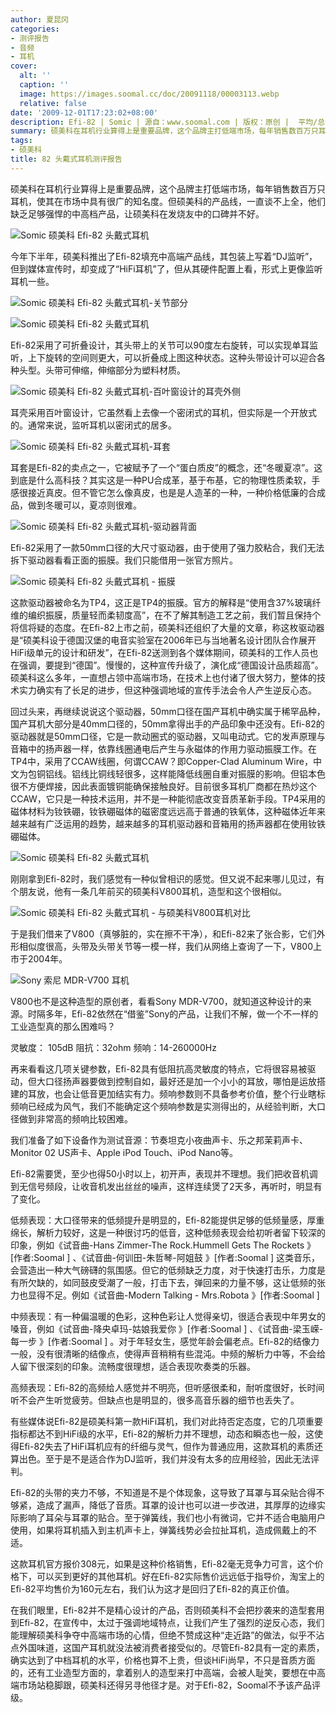 ```yaml
---
author: 夏昆冈
categories:
- 测评报告
- 音频
- 耳机
cover:
  alt: ''
  caption: ''
  image: https://images.soomal.cc/doc/20091118/00003113.webp
  relative: false
date: '2009-12-01T17:23:02+08:00'
description: Efi-82 | Somic | 源自：www.soomal.com | 版权：原创 |  平均/总评分：08.92/232
summary: 硕美科在耳机行业算得上是重要品牌，这个品牌主打低端市场，每年销售数百万只耳机，使其在市场中具有很广的知名度。但硕美科的产品线，一直谈不上全，他们缺乏足够强悍的中高档产品，今年下半年，硕美科推出了Efi-82。
tags:
- 硕美科
title: 82 头戴式耳机测评报告
---
```


硕美科在耳机行业算得上是重要品牌，这个品牌主打低端市场，每年销售数百万只耳机，使其在市场中具有很广的知名度。但硕美科的产品线，一直谈不上全，他们缺乏足够强悍的中高档产品，让硕美科在发烧友中的口碑并不好。



![Somic 硕美科 Efi-82 头戴式耳机](https://images.soomal.cc/doc/20091118/00003113.webp)



今年下半年，硕美科推出了Efi-82填充中高端产品线，其包装上写着“DJ监听”，但到媒体宣传时，却变成了“HiFi耳机”了，但从其硬件配置上看，形式上更像监听耳机一些。



![Somic 硕美科 Efi-82 头戴式耳机-关节部分](https://images.soomal.cc/doc/20091118/00003117.webp)



![Somic 硕美科 Efi-82 头戴式耳机](https://images.soomal.cc/doc/20091118/00003114.webp)



Efi-82采用了可折叠设计，其头带上的关节可以90度左右旋转，可以实现单耳监听，上下旋转的空间则更大，可以折叠成上图这种状态。这种头带设计可以迎合各种头型。头带可伸缩，伸缩部分为塑料材质。



![Somic 硕美科 Efi-82 头戴式耳机-百叶窗设计的耳壳外侧](https://images.soomal.cc/doc/20091118/00003123.webp)



耳壳采用百叶窗设计，它虽然看上去像一个密闭式的耳机，但实际是一个开放式的。通常来说，监听耳机以密闭式的居多。



![Somic 硕美科 Efi-82 头戴式耳机-耳套](https://images.soomal.cc/doc/20091118/00003119.webp)



耳套是Efi-82的卖点之一，它被赋予了一个“蛋白质皮”的概念，还“冬暖夏凉”。这到底是什么高科技？其实这是一种PU合成革，基于布基，它的物理性质柔软，手感很接近真皮。但不管它怎么像真皮，也是是人造革的一种，一种价格低廉的合成品，做到冬暖可以，夏凉则很难。



![Somic 硕美科 Efi-82 头戴式耳机-驱动器背面](https://images.soomal.cc/doc/20091118/00003121.webp)



Efi-82采用了一款50mm口径的大尺寸驱动器，由于使用了强力胶粘合，我们无法拆下驱动器看看正面的振膜。我们只能借用一张官方照片。



![Somic 硕美科 Efi-82 头戴式耳机 - 振膜](https://images.soomal.cc/doc/20091201/00003231.webp)



这款驱动器被命名为TP4，这正是TP4的振膜。官方的解释是“使用含37%玻璃纤维的编织振膜，质量轻而柔韧度高”，在不了解其制造工艺之前，我们暂且保持个将信将疑的态度。在Efi-82上市之前，硕美科还组织了大量的文章，称这枚驱动器是“硕美科设于德国汉堡的电音实验室在2006年已与当地著名设计团队合作展开HiFi级单元的设计和研发”，在Efi-82送测到各个媒体期间，硕美科的工作人员也在强调，要提到“德国”。慢慢的，这种宣传升级了，演化成“德国设计品质超高”。硕美科这么多年，一直想占领中高端市场，在技术上也付诸了很大努力，整体的技术实力确实有了长足的进步，但这种强调地域的宣传手法会令人产生逆反心态。



回过头来，再继续说说这个驱动器，50mm口径在国产耳机中确实属于稀罕品种，国产耳机大部分是40mm口径的，50mm拿得出手的产品印象中还没有。Efi-82的驱动器就是50mm口径，它是一款动圈式的驱动器，又叫电动式。它的发声原理与音箱中的扬声器一样，依靠线圈通电后产生与永磁体的作用力驱动振膜工作。在TP4中，采用了CCAW线圈，何谓CCAW？即Copper-Clad 
Aluminum 
Wire，中文为包铜铝线。铝线比铜线轻很多，这样能降低线圈自重对振膜的影响。但铝本色很不方便焊接，因此表面镀铜能确保接触良好。目前很多耳机厂商都在热炒这个CCAW，它只是一种技术运用，并不是一种能彻底改变音质革新手段。TP4采用的磁体材料为钕铁硼，钕铁硼磁体的磁密度远远高于普通的铁氧体，这种磁体近年来越来越有广泛运用的趋势，越来越多的耳机驱动器和音箱用的扬声器都在使用钕铁硼磁体。



![Somic 硕美科 Efi-82 头戴式耳机](https://images.soomal.cc/doc/20091118/00003112.webp)



刚刚拿到Efi-82时，我们感觉有一种似曾相识的感觉。但又说不起来哪儿见过，有个朋友说，他有一条几年前买的硕美科V800耳机，造型和这个很相似。



![Somic 硕美科 Efi-82 头戴式耳机 - 与硕美科V800耳机对比](https://images.soomal.cc/doc/20091130/00003216.webp)



于是我们借来了V800（真够脏的，实在擦不干净），和Efi-82来了张合影，它们外形相似度很高，头带及头带关节等一模一样，我们从网络上查询了一下，V800上市于2004年。



![Sony 索尼 MDR-V700 耳机](https://images.soomal.cc/doc/20091201/00003230.webp)



V800也不是这种造型的原创者，看看Sony 
MDR-V700，就知道这种设计的来源。时隔多年，Efi-82依然在“借鉴”Sony的产品，让我们不解，做一个不一样的工业造型真的那么困难吗？



灵敏度： 105dB
阻抗：32ohm
频响：14-260000Hz



再来看看这几项关键参数，Efi-82具有低阻抗高灵敏度的特点，它将很容易被驱动，但大口径扬声器要做到控制自如，最好还是加一个小小的耳放，哪怕是运放搭建的耳放，也会让低音更加结实有力。频响参数则不具备参考价值，整个行业瞎标频响已经成为风气，我们不能确定这个频响参数是实测得出的，从经验判断，大口径做到非常高的频响比较困难。



我们准备了如下设备作为测试音源：节奏坦克小夜曲声卡、乐之邦茉莉声卡、Monitor 02 US声卡、Apple iPod Touch、iPod 
Nano等。



Efi-82需要煲，至少也得50小时以上，初开声，表现并不理想。我们把收音机调到无信号频段，让收音机发出丝丝的噪声，这样连续煲了2天多，再听时，明显有了变化。



低频表现：大口径带来的低频提升是明显的，Efi-82能提供足够的低频量感，厚重绵长，解析力较好，这是一种很讨巧的低音，这种低频表现会给初听者留下较深的印象，例如《试音曲-Hans Zimmer-The Rock.Hummell Gets The Rockets 》[作者:Soomal ]
、《试音曲-何训田-朱哲琴-阿姐鼓 》[作者:Soomal ]
这类音乐，会营造出一种大气磅礴的氛围感。但它的低频缺乏力度，对于快速打击乐，力度是有所欠缺的，如同鼓皮受潮了一般，打击下去，弹回来的力量不够，这让低频的张力也显得不足。例如《试音曲-Modern Talking - Mrs.Robota 》[作者:Soomal ]



中频表现：有一种偏温暖的色彩，这种色彩让人觉得亲切，很适合表现中年男女的嗓音，例如《试音曲-降央卓玛-姑娘我爱你 》[作者:Soomal ]
、《试音曲-梁玉嵘-每一步 》[作者:Soomal ]
。对于年轻女生，感觉年龄会偏老点。Efi-82的结像力一般，没有很清晰的结像点，使得声音稍稍有些混沌。中频的解析力中等，不会给人留下很深刻的印象。流畅度很理想，适合表现吹奏类的乐器。



高频表现：Efi-82的高频给人感觉并不明亮，但听感很柔和，耐听度很好，长时间听不会产生听觉疲劳。但缺点也是明显的，很多高音乐器的细节也丢失了。



有些媒体说Efi-82是硕美科第一款HiFi耳机，我们对此持否定态度，它的几项重要指标都达不到HiFi级的水平，Efi-82的解析力并不理想，动态和瞬态也一般，这使得Efi-82失去了HiFi耳机应有的纤细与灵气，但作为普通应用，这款耳机的素质还算出色。至于是不是适合作为DJ监听，我们并没有太多的应用经验，因此无法评判。



Efi-82的头带的夹力不够，不知道是不是个体现象，这导致了耳罩与耳朵贴合得不够紧，造成了漏声，降低了音质。耳罩的设计也可以进一步改进，其厚厚的边缘实际影响了耳朵与耳罩的贴合。至于弹簧线，我们也小有微词，它并不适合电脑用户使用，如果将耳机插入到主机声卡上，弹簧线势必会拉扯耳机，造成佩戴上的不适。



这款耳机官方报价308元，如果是这种价格销售，Efi-82毫无竞争力可言，这个价格下，可以买到更好的其他耳机。好在Efi-82实际售价远远低于指导价，淘宝上的Efi-82平均售价为160元左右，我们认为这才是回归了Efi-82的真正价值。



在我们眼里，Efi-82并不是精心设计的产品，否则硕美科不会把抄袭来的造型套用到Efi-82，在宣传中，太过于强调地域特点，让我们产生了强烈的逆反心态，我们能理解硕美科争夺中高端市场的心情，但绝不赞成这种“走近路”的做法，似乎不沾点外国味道，这国产耳机就没法被消费者接受似的。尽管Efi-82具有一定的素质，确实达到了中档耳机的水平，价格也算不上贵，但谈HiFi尚早，不只是音质方面的，还有工业造型方面的，拿着别人的造型来打中高端，会被人耻笑，要想在中高端市场站稳脚跟，硕美科还得另寻他径才是。对于Efi-82，Soomal不予该产品评级。